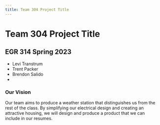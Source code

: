 ```yaml
---
title: Team 304 Project Title
---
```


# Team 304 Project Title

## EGR 314  Spring 2023

* Levi Transtrum
* Trent Packer
* Brendon Salido
* 

### **Our Vision**
Our team aims to produce a weather station that distinguishes us from the rest of the class. By simplifying our electrical design and creating an attractive housing, we will design and produce a product that we can include in our resumes.
